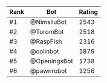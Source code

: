 Rank|Bot|Rating
---|---|---
#1|@NimsiluBot|2543
#2|@ToromBot|2518
#3|@RaspFish|2316
#4|@colinbot|1879
#5|@OpeningsBot|1738
#6|@pawnrobot|1256
